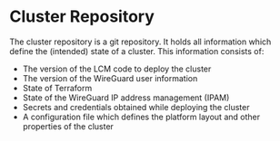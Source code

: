 # Cluster Repository

The cluster repository is a git repository. It holds all information which
define the (intended) state of a cluster. This information consists of:

- The version of the LCM code to deploy the cluster
- The version of the WireGuard user information
- State of Terraform
- State of the WireGuard IP address management (IPAM)
- Secrets and credentials obtained while deploying the cluster
- A configuration file which defines the platform layout and other properties
  of the cluster

